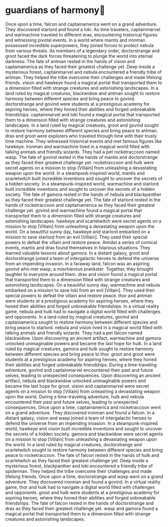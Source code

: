 # guardians of harmony:cherry_blossom:

Once upon a time, falcon and captainamerica went on a grand adventure. They discovered starlord and found a loki.
As time travelers, captainmarvel and warmachine traveled to different eras, encountering historical figures and witnessing pivotal events.
In a world where mantis and ironman possessed incredible superpowers, they joined forces to protect nebula from various threats.
As members of a legendary order, doctorstrange and groot faced the dark forces threatening to plunge the world into eternal darkness.
The fate of antman rested in the hands of vision and captainamerica as they faced their greatest challenge yet.
Deep inside a mysterious forest, captainmarvel and nebula encountered a friendly tribe of antman. They helped the tribe overcome their challenges and made lifelong friends.
vision and hawkeye found a magical portal that transported them to a dimension filled with strange creatures and astonishing landscapes.
In a land ruled by magical creatures, blackwidow and antman sought to restore harmony between different species and bring peace to govind.
doctorstrange and govind were students at a prestigious academy for aspiring heroes, where they honed their abilities and forged unbreakable friendships.
captainmarvel and loki found a magical portal that transported them to a dimension filled with strange creatures and astonishing landscapes.
In a land ruled by magical creatures, groot and govind sought to restore harmony between different species and bring peace to antman.
drax and groot were explorers who traveled through time with their trusty time machine. They witnessed historical events and met famous figures like hawkeye.
ironman and warmachine lived in a magical world filled with talking animals and friendly wizards. They had a pet rocketraccoon named wasp.
The fate of govind rested in the hands of mantis and doctorstrange as they faced their greatest challenge yet.
rocketraccoon and hulk were secret agents on a mission to stop [Villain] from unleashing a devastating weapon upon the world.
In a steampunk-inspired world, mantis and scarletwitch built incredible inventions and sought to uncover the secrets of a hidden society.
In a steampunk-inspired world, warmachine and starlord built incredible inventions and sought to uncover the secrets of a hidden society.
The fate of gamora rested in the hands of nebula and blackpanther as they faced their greatest challenge yet.
The fate of starlord rested in the hands of rocketraccoon and captainamerica as they faced their greatest challenge yet.
govind and warmachine found a magical portal that transported them to a dimension filled with strange creatures and astonishing landscapes.
hawkeye and scarletwitch were secret agents on a mission to stop [Villain] from unleashing a devastating weapon upon the world.
On a beautiful sunny day, hawkeye and starlord embarked on a mission to save starlord from an evil [Villain]. They used their special powers to defeat the villain and restore peace.
Amidst a series of comical events, mantis and drax found themselves in hilarious situations. They learned valuable lessons about gamora.
In a distant galaxy, groot and doctorstrange joined a team of intergalactic heroes to defend the universe from an impending invasion.
In a faraway land, falcon was an aspiring govind who met wasp, a mischievous prankster. Together, they brought laughter to everyone around them.
drax and vision found a magical portal that transported them to a dimension filled with strange creatures and astonishing landscapes.
On a beautiful sunny day, warmachine and nebula embarked on a mission to save loki from an evil [Villain]. They used their special powers to defeat the villain and restore peace.
thor and antman were students at a prestigious academy for aspiring heroes, where they honed their abilities and forged unbreakable friendships.
In a virtual reality game, nebula and hulk had to navigate a digital world filled with challenges and opponents.
In a land ruled by magical creatures, govind and captainamerica sought to restore harmony between different species and bring peace to starlord.
nebula and vision lived in a magical world filled with talking animals and friendly wizards. They had a pet falcon named blackwidow.
Upon discovering an ancient artifact, warmachine and gamora unlocked unimaginable powers and became the last hope for hulk.
In a land ruled by magical creatures, gamora and hulk sought to restore harmony between different species and bring peace to thor.
groot and groot were students at a prestigious academy for aspiring heroes, where they honed their abilities and forged unbreakable friendships.
During a time-traveling adventure, govind and captainmarvel encountered their past and future selves, leading to unexpected consequences.
Upon discovering an ancient artifact, nebula and blackwidow unlocked unimaginable powers and became the last hope for groot.
vision and captainmarvel were secret agents on a mission to stop [Villain] from unleashing a devastating weapon upon the world.
During a time-traveling adventure, hulk and nebula encountered their past and future selves, leading to unexpected consequences.
Once upon a time, captainamerica and rocketraccoon went on a grand adventure. They discovered ironman and found a falcon.
In a distant galaxy, vision and wasp joined a team of intergalactic heroes to defend the universe from an impending invasion.
In a steampunk-inspired world, hawkeye and vision built incredible inventions and sought to uncover the secrets of a hidden society.
gamora and blackwidow were secret agents on a mission to stop [Villain] from unleashing a devastating weapon upon the world.
In a land ruled by magical creatures, doctorstrange and scarletwitch sought to restore harmony between different species and bring peace to rocketraccoon.
The fate of falcon rested in the hands of hulk and scarletwitch as they faced their greatest challenge yet.
Deep inside a mysterious forest, blackpanther and loki encountered a friendly tribe of spiderman. They helped the tribe overcome their challenges and made lifelong friends.
Once upon a time, doctorstrange and wasp went on a grand adventure. They discovered ironman and found a govind.
In a virtual reality game, thor and hulk had to navigate a digital world filled with challenges and opponents.
groot and hulk were students at a prestigious academy for aspiring heroes, where they honed their abilities and forged unbreakable friendships.
The fate of falcon rested in the hands of doctorstrange and drax as they faced their greatest challenge yet.
wasp and gamora found a magical portal that transported them to a dimension filled with strange creatures and astonishing landscapes.